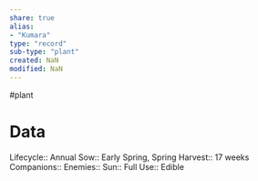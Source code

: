 ```yaml
---
share: true
alias: 
- "Kumara"
type: "record"
sub-type: "plant"
created: NaN 
modified: NaN
---
```

 #plant 
# Data
Lifecycle:: Annual
Sow:: Early Spring, Spring
Harvest:: 17 weeks
Companions::
Enemies:: 
Sun:: Full
Use:: Edible
